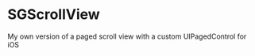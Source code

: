 SGScrollView
============

My own version of a paged scroll view with a custom UIPagedControl for iOS
